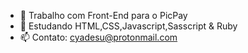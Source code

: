 

- 🔭 Trabalho com Front-End para o PicPay
- 🌱 Estudando HTML,CSS,Javascript,Sasscript & Ruby
- 📫 Contato: cyadesu@protonmail.com

<div>
  <link rel="stylesheet" href="https://cdn.jsdelivr.net/gh/devicons/devicon@v2.13.0/devicon.min.css">
  
